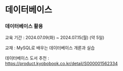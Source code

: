 # 데이터베이스

### 데이터베이스 활용
교육 기간 : 2024.07.09(화) ~ 2024.07.15(월) (약 5일) 

교재 : MySQL로 배우는 데이터베이스 개론과 실습

데이터베이스 도서 추천 : https://product.kyobobook.co.kr/detail/S000001562334